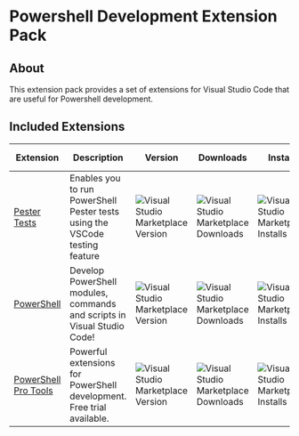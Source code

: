 # Powershell Development Extension Pack

## About

This extension pack provides a set of extensions for Visual Studio Code that are useful for Powershell development.

## Included Extensions

| Extension | Description | Version | Downloads | Installs | Last Updated |
| --------- | ----------- | ------- | --------- | -------- | ------------ |
| [Pester Tests](https://marketplace.visualstudio.com/items?itemName=pspester.pester-test) | Enables you to run PowerShell Pester tests using the VSCode testing feature | ![Visual Studio Marketplace Version](https://img.shields.io/visual-studio-marketplace/v/pspester.pester-test?style=flat-square) | ![Visual Studio Marketplace Downloads](https://img.shields.io/visual-studio-marketplace/d/pspester.pester-test?style=flat-square) | ![Visual Studio Marketplace Installs](https://img.shields.io/visual-studio-marketplace/i/pspester.pester-test?style=flat-square) | 3/29/2022 |
| [PowerShell](https://marketplace.visualstudio.com/items?itemName=ms-vscode.PowerShell) | Develop PowerShell modules, commands and scripts in Visual Studio Code! | ![Visual Studio Marketplace Version](https://img.shields.io/visual-studio-marketplace/v/ms-vscode.PowerShell?style=flat-square) | ![Visual Studio Marketplace Downloads](https://img.shields.io/visual-studio-marketplace/d/ms-vscode.PowerShell?style=flat-square) | ![Visual Studio Marketplace Installs](https://img.shields.io/visual-studio-marketplace/i/ms-vscode.PowerShell?style=flat-square) | 12/16/2022 |
| [PowerShell Pro Tools](https://marketplace.visualstudio.com/items?itemName=ironmansoftware.powershellprotools) | Powerful extensions for PowerShell development. Free trial available. | ![Visual Studio Marketplace Version](https://img.shields.io/visual-studio-marketplace/v/ironmansoftware.powershellprotools?style=flat-square) | ![Visual Studio Marketplace Downloads](https://img.shields.io/visual-studio-marketplace/d/ironmansoftware.powershellprotools?style=flat-square) | ![Visual Studio Marketplace Installs](https://img.shields.io/visual-studio-marketplace/i/ironmansoftware.powershellprotools?style=flat-square) | 12/17/2022 |

